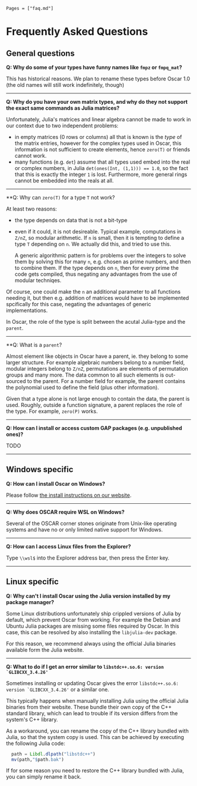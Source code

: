```@contents
Pages = ["faq.md"]
```

# Frequently Asked Questions


## General questions

**Q: Why do some of your types have funny names like `fmpz` or `fmpq_mat`?**

This has historical reasons. We plan to rename these types before Oscar 1.0
(the old names will still work indefinitely, though)

---

**Q: Why do you have your own matrix types, and why do they not support the exact same commands as Julia matrices?**

Unfortunately, Julia's matrices and linear algebra cannot be made to work in
our context due to two independent problems:
  - in empty matrices (0 rows or columns) all that is known is the *type* of
    the matrix entries, however for the complex types used in Oscar, this
    information is not sufficient to create elements, hence ``zero(T)`` or
    friends cannot work.
  - many functions (e.g. ``det``) assume that all types used embed into the
    real or complex numbers, in Julia ``det(ones(Int, (1,1))) == 1.0``, so the
    fact that this is exactly the integer `1`  is lost. Furthermore, more
    general rings cannot be embedded into the reals at all.
  
---

**Q: Why can ``zero(T)`` for a type `T` not work?

At least two reasons:
  - the type depends on data that is not a bit-type
  - even if it could, it is not desireable. Typical example, computations in
    ``Z/nZ``, so modular arithmetic. If ``n`` is small, then it is tempting to
    define a type `T` depending on `n`. We actually did this, and tried to use
    this. 

    A generic algorithmic pattern is for problems over the integers to
    solve them by solving this for many `n`, e.g. chosen as prime numbers, and
    then to combine them. If the type depends on `n`, then for every prime the
    code gets compiled, thus negating any advantages from the use of modular
    techniqes.

Of course, one could make the ``n`` an additional parameter to all functions
needing it, but then e.g. addition of matrices would have to be implemented
spcifically for this case, negating the advantages of generic
implementations.

In Oscar, the role of the type is split between the acutal Julia-type and the ``parent``.  

---

**Q: What is a ``parent``?

Almost element like objects in Oscar have a parent, ie. they belong to some
larger structure. For example algebraic numbers belong to a number field,
modular integers belong to ``Z/nZ``, permutations are elements of permutation
groups and many more. The data common to all such elements is out-sourced to
the parent. For a number field for example, the parent contains the polynomial
used to define the field (plus other information).

Given that a type alone is not large enough to contain the data, the parent is 
used. Roughly, outside a function signature, a parent replaces the role of the 
type. For example, ``zero(P)`` works.

---

**Q: How can I install or access custom GAP packages (e.g. unpublished ones)?**

TODO

---

## Windows specific

**Q: How can I install Oscar on Windows?**

Please follow [the install instructions on our website](https://oscar.computeralgebra.de/install/).

---

**Q: Why does OSCAR require WSL on Windows?**

Several of the OSCAR corner stones originate from Unix-like operating
systems and have no or only limited native support for Windows.

---

**Q: How can I access Linux files from the Explorer?**

Type `\\wsl$` into the Explorer address bar, then press the Enter key.

---

## Linux specific

**Q: Why can't I install Oscar using the Julia version installed by my package manager?**

Some Linux distributions unfortunately ship crippled versions of Julia by
default, which prevent Oscar from working. For example the Debian and Ubuntu
Julia packages are missing some files required by Oscar. In this case, this
can be resolved by also installing the `libjulia-dev` package.

For this reason, we recommend always using the official Julia binaries
available form the Julia website.

---

**Q: What to do if I get an error similar to ```libstdc++.so.6: version `GLIBCXX_3.4.26'```**

Sometimes installing or updating Oscar gives the error ```libstdc++.so.6: version `GLIBCXX_3.4.26'```
or a similar one.

This typically happens when manually installing Julia using the official Julia binaries
from their website. These bundle their own copy of the C++ standard library, which can lead
to trouble if its version differs from the system's C++ library.

As a workaround, you can rename the copy of the C++ library bundled with Julia, so that
the system copy is used. This can be achieved by executing the following Julia code:
```julia
  path = Libdl.dlpath("libstdc++")
  mv(path,"$path.bak")
```

If for some reason you need to restore the C++ library bundled with Julia, you can
simply rename it back.
